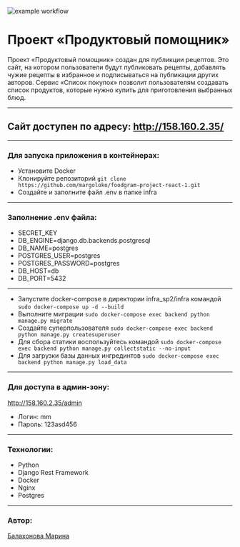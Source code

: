 ![example workflow](https://github.com/margoloko/foodgram-project-react-1/actions/workflows/foodgram-workflow.yml/badge.svg)
# Проект «Продуктовый помощник»
Проект «Продуктовый помощник» создан для публикции рецептов.
Это сайт, на котором пользователи будут публиковать рецепты, добавлять чужие рецепты в избранное и подписываться на публикации других авторов. Сервис «Список покупок» позволит пользователям создавать список продуктов, которые нужно купить для приготовления выбранных блюд.
-- -
## Сайт доступен по адресу: http://158.160.2.35/
-- -
### Для запуска приложения в контейнерах:
- Установите Docker
- Клонируйте репозиторий
``` git clone https://github.com/margoloko/foodgram-project-react-1.git ```
- Создайте и заполните файл .env в папке infra
-- -
### Заполнение .env файла:
- SECRET_KEY
- DB_ENGINE=django.db.backends.postgresql
- DB_NAME=postgres
- POSTGRES_USER=postgres
- POSTGRES_PASSWORD=postgres
- DB_HOST=db
- DB_PORT=5432
-- -
- Запустите docker-compose в директории infra_sp2/infra командой
``` sudo docker-compose up -d --build ```
- Выполните миграции
``` sudo docker-compose exec backend python manage.py migrate ```
- Создайте суперпользователя
``` sudo docker-compose exec backend python manage.py createsuperuser ```
- Для сбора статики воспользуйтесь командой
``` sudo docker-compose exec backend python manage.py collectstatic --no-input ```
- Для загрузки базы данных ингрединтов
``` sudo docker-compose exec backend python manage.py load_data ```
-- -
### Для доступа в админ-зону:
http://158.160.2.35/admin
- Логин: mm
- Пароль: 123asd456
-- -
### Технологии:
- Python
- Django Rest Framework
- Docker
- Nginx
- Postgres
-- -
### Автор:
[Балахонова Марина](https://github.com/margoloko)
